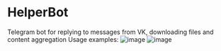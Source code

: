 # HelperBot
Telegram bot for replying to messages from VK, downloading files and content aggregation
Usage examples:
![image](https://user-images.githubusercontent.com/68292792/148345261-e8c28ded-c864-4c7f-9273-3a923f83f7b9.png)
![image](https://user-images.githubusercontent.com/68292792/148345298-f6b66f5a-f5b9-40df-b9b8-f1dabf545250.png)
